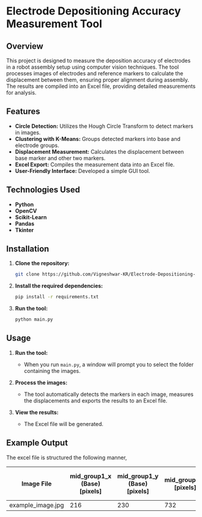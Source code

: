 # Electrode Depositioning Accuracy Measurement Tool

## Overview

This project is designed to measure the deposition accuracy of electrodes in a robot assembly setup using computer vision techniques. The tool processes images of electrodes and reference markers to calculate the displacement between them, ensuring proper alignment during assembly. The results are compiled into an Excel file, providing detailed measurements for analysis.

## Features

- **Circle Detection:** Utilizes the Hough Circle Transform to detect markers in images.
- **Clustering with K-Means:** Groups detected markers into base and electrode groups.
- **Displacement Measurement:** Calculates the displacement between base marker and other two markers.
- **Excel Export:** Compiles the measurement data into an Excel file.
- **User-Friendly Interface:** Developed a simple GUI tool.

## Technologies Used

- **Python** 
- **OpenCV** 
- **Scikit-Learn** 
- **Pandas** 
- **Tkinter** 

## Installation

1. **Clone the repository:**
    ```bash
    git clone https://github.com/Vigneshwar-KR/Electrode-Depositioning-Accuracy-Measurement-Tool.git
    ```

2. **Install the required dependencies:**

    ```bash
    pip install -r requirements.txt
    ```

3. **Run the tool:**

    ```bash
    python main.py
    ```

## Usage

1. **Run the tool:**
   - When you run `main.py`, a window will prompt you to select the folder containing the images.
   
2. **Process the images:**
   - The tool automatically detects the markers in each image, measures the displacements and exports the results to an Excel file.

3. **View the results:**
   - The Excel file will be generated. 

## Example Output

The excel file is structured the following manner,


| Image File        | mid_group1_x (Base) [pixels] | mid_group1_y (Base) [pixels] | mid_group2_x [pixels] | mid_group2_y [pixels] | mid_group3_x [pixels] | mid_group3_y [pixels] | Distance Group 1-2 [pixels] | Distance Group 1-3 [pixels] | Distance Group 1-2 [mm] | Distance Group 1-3 [mm] |
|-------------------|------------------------------|------------------------------|-----------------------|-----------------------|-----------------------|-----------------------|-----------------------------|-----------------------------|--------------------------|--------------------------|
| example_image.jpg | 216                          | 230                          | 732                   | 146                   | 789                   | 600                   | 522.7                       | 682.07                      | 38.06                    | 49.66                    |
